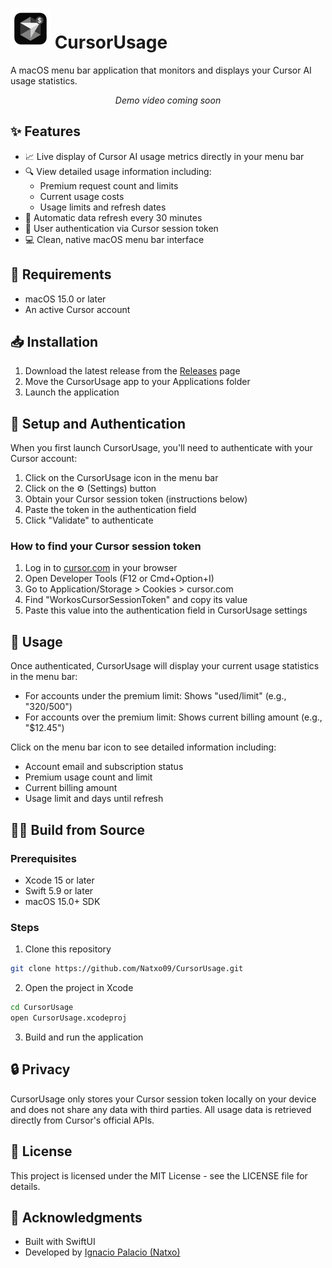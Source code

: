 # <img src="gitassets/cursorusage.png" alt="CursorUsage Icon" width="64" height="64"> CursorUsage

A macOS menu bar application that monitors and displays your Cursor AI usage statistics.

<div align="center">
  <p><i>Demo video coming soon</i></p>
</div>

## ✨ Features

- 📈 Live display of Cursor AI usage metrics directly in your menu bar
- 🔍 View detailed usage information including:
  - Premium request count and limits
  - Current usage costs
  - Usage limits and refresh dates
- 🔄 Automatic data refresh every 30 minutes
- 🔐 User authentication via Cursor session token
- 💻 Clean, native macOS menu bar interface

## 🔧 Requirements

- macOS 15.0 or later
- An active Cursor account

## 📥 Installation

1. Download the latest release from the [Releases](https://github.com/Natxo09/CursorUsage/releases) page
2. Move the CursorUsage app to your Applications folder
3. Launch the application

## 🚀 Setup and Authentication

When you first launch CursorUsage, you'll need to authenticate with your Cursor account:

1. Click on the CursorUsage icon in the menu bar
2. Click on the ⚙️ (Settings) button
3. Obtain your Cursor session token (instructions below)
4. Paste the token in the authentication field
5. Click "Validate" to authenticate

### How to find your Cursor session token

1. Log in to [cursor.com](https://cursor.com) in your browser
2. Open Developer Tools (F12 or Cmd+Option+I)
3. Go to Application/Storage > Cookies > cursor.com
4. Find "WorkosCursorSessionToken" and copy its value
5. Paste this value into the authentication field in CursorUsage settings

## 📱 Usage

Once authenticated, CursorUsage will display your current usage statistics in the menu bar:

- For accounts under the premium limit: Shows "used/limit" (e.g., "320/500")
- For accounts over the premium limit: Shows current billing amount (e.g., "$12.45")

Click on the menu bar icon to see detailed information including:
- Account email and subscription status
- Premium usage count and limit
- Current billing amount
- Usage limit and days until refresh

## 👨‍💻 Build from Source

### Prerequisites
- Xcode 15 or later
- Swift 5.9 or later
- macOS 15.0+ SDK

### Steps
1. Clone this repository
```bash
git clone https://github.com/Natxo09/CursorUsage.git
```

2. Open the project in Xcode
```bash
cd CursorUsage
open CursorUsage.xcodeproj
```

3. Build and run the application

## 🔒 Privacy

CursorUsage only stores your Cursor session token locally on your device and does not share any data with third parties. All usage data is retrieved directly from Cursor's official APIs.

## 📄 License

This project is licensed under the MIT License - see the LICENSE file for details.

## 👏 Acknowledgments

- Built with SwiftUI
- Developed by [Ignacio Palacio (Natxo)](https://natxo.dev)